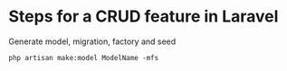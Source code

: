 # Steps for a CRUD feature in Laravel

Generate model, migration, factory and seed
```console
php artisan make:model ModelName -mfs
```
